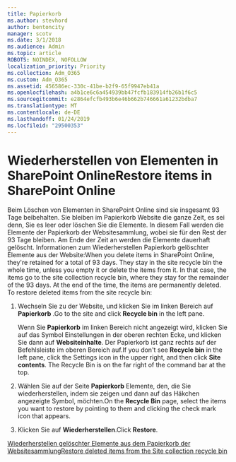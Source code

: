 ```yaml
---
title: Papierkorb
ms.author: stevhord
author: bentoncity
manager: scotv
ms.date: 3/1/2018
ms.audience: Admin
ms.topic: article
ROBOTS: NOINDEX, NOFOLLOW
localization_priority: Priority
ms.collection: Adm_O365
ms.custom: Adm_O365
ms.assetid: 456586ec-330c-41be-b2f9-65f9947eb41a
ms.openlocfilehash: a4b1ce6c6a454939bb47fcfb183914fb26b1f6c5
ms.sourcegitcommit: e2864efcfb493b6e46b662b746661a61232bdba7
ms.translationtype: MT
ms.contentlocale: de-DE
ms.lasthandoff: 01/24/2019
ms.locfileid: "29500353"
---
```

# <a name="restore-items-in-sharepoint-online"></a><span data-ttu-id="90558-102">Wiederherstellen von Elementen in SharePoint Online</span><span class="sxs-lookup"><span data-stu-id="90558-102">Restore items in SharePoint Online</span></span>

<span data-ttu-id="90558-p101">Beim Löschen von Elementen in SharePoint Online sind sie insgesamt 93 Tage beibehalten. Sie bleiben im Papierkorb Website die ganze Zeit, es sei denn, Sie es leer oder löschen Sie die Elemente. In diesem Fall werden die Elemente der Papierkorb der Websitesammlung, wobei sie für den Rest der 93 Tage bleiben. Am Ende der Zeit an werden die Elemente dauerhaft gelöscht. Informationen zum Wiederherstellen Papierkorb gelöschter Elemente aus der Website:</span><span class="sxs-lookup"><span data-stu-id="90558-p101">When you delete items in SharePoint Online, they're retained for a total of 93 days. They stay in the site recycle bin the whole time, unless you empty it or delete the items from it. In that case, the items go to the site collection recycle bin, where they stay for the remainder of the 93 days. At the end of the time, the items are permanently deleted. To restore deleted items from the site recycle bin:</span></span>
  
1. <span data-ttu-id="90558-108">Wechseln Sie zu der Website, und klicken Sie im linken Bereich auf **Papierkorb** .</span><span class="sxs-lookup"><span data-stu-id="90558-108">Go to the site and click **Recycle bin** in the left pane.</span></span> 
    
    <span data-ttu-id="90558-p102">Wenn Sie **Papierkorb** im linken Bereich nicht angezeigt wird, klicken Sie auf das Symbol Einstellungen in der oberen rechten Ecke, und klicken Sie dann auf **Websiteinhalte**. Der Papierkorb ist ganz rechts auf der Befehlsleiste im oberen Bereich auf.</span><span class="sxs-lookup"><span data-stu-id="90558-p102">If you don't see **Recycle bin** in the left pane, click the Settings icon in the upper right, and then click **Site contents**. The Recycle Bin is on the far right of the command bar at the top.</span></span>
    
2. <span data-ttu-id="90558-111">Wählen Sie auf der Seite **Papierkorb** Elemente, den, die Sie wiederherstellen, indem sie zeigen und dann auf das Häkchen angezeigte Symbol, möchten.</span><span class="sxs-lookup"><span data-stu-id="90558-111">On the **Recycle Bin** page, select the items you want to restore by pointing to them and clicking the check mark icon that appears.</span></span> 
    
3. <span data-ttu-id="90558-112">Klicken Sie auf **Wiederherstellen**.</span><span class="sxs-lookup"><span data-stu-id="90558-112">Click **Restore**.</span></span>
    
[<span data-ttu-id="90558-113">Wiederherstellen gelöschter Elemente aus dem Papierkorb der Websitesammlung</span><span class="sxs-lookup"><span data-stu-id="90558-113">Restore deleted items from the Site collection recycle bin</span></span>](https://go.microsoft.com/fwlink/?linkid=866439)
  

